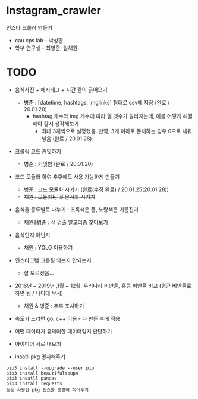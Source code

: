 # Instagram_crawler

인스타 크롤러 만들기

  - cau cps lab - 박성환
  - 학부 연구생 - 최병준, 임채원

# TODO

  - 음식사진 + 해시태그 + 시간 같이 긁어오기
      - 병준 : [datetime, hashtags, imglinks] 형태로 csv에 저장 (완료 / 20.01.20)
          - hashtag 개수와 img 개수에 따라 열 갯수가 달라지는데, 이를 어떻게 해결해야 할지 생각해보기
            - 최대 3개씩으로 설정했음. 만약, 3개 이하로 존재하는 경우 0으로 채워넣음 (완료 / 20.01.28)
  - 크롤링 코드 커밋하기
      - 병준 : 커밋함 (완료 / 20.01.20)
  - 코드 모듈화 하여 추후에도 사용 가능하게 만들기
      - 병준 : 코드 모듈화 시키기 (완료(수정 완료) / 20.01.25(20.01.28))
      - ~~채원 : 모듈화된 것 문서화 시키기~~
  - 음식을 종류별로 나누기 : 초록색은 풀, 노랑색은 기름진거
    - 채원&병준 : 색 검출 알고리즘 찾아보기
  - 음식인지 아닌지
      - 채원 : YOLO 이용하기
  - 인스타그램 크롤링 되는지 안되는지
      - 잘 모르겠음...
  - 2016년 ~ 2019년 ,1월 ~ 12월, 우리나라 비만율, 홍콩 비만율 비교 (평균 비만율로 하면 됨 / 나이대 무시)
      - 채원 & 병준 : 추후 조사하기
  - 속도가 느리면 go, c++ 이용
        - 다 만든 후에 적용

  - 어떤 데이터가 유의미한 데이터일지 판단하기
  - 아이디어 서로 내보기

  - insatll pkg 명시해주기

```
pip3 install --upgrade --user pip
pip3 install beautifulsoup4
pip3 insatll pandas
pip3 install requests
등등 사용한 pkg 인스톨 명령어 적어두기
```